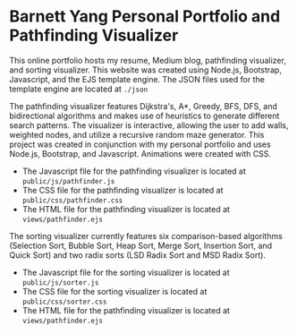 # Barnett Yang Personal Portfolio and Pathfinding Visualizer

This online portfolio hosts my resume, Medium blog, pathfinding visualizer, and sorting visualizer. This website was created using Node.js, Bootstrap, Javascript, and the EJS template engine. The JSON files used for the template engine are located at `./json`

The pathfinding visualizer features Dijkstra's, A*, Greedy, BFS, DFS, and bidirectional algorithms and makes use of heuristics to generate different search patterns. The visualizer is interactive, allowing the user to add walls, weighted nodes, and utilize a recursive random maze generator. This project was created in conjunction with my personal portfolio and uses Node.js, Bootstrap, and Javascript. Animations were created with CSS.
- The Javascript file for the pathfinding visualizer is located at `public/js/pathfinder.js`
- The CSS file for the pathfinding visualizer is located at `public/css/pathfinder.css`
- The HTML file for the pathfinding visualizer is located at `views/pathfinder.ejs`

The sorting visualizer currently features six comparison-based algorithms (Selection Sort, Bubble Sort, Heap Sort, Merge Sort, Insertion Sort, and Quick Sort) and two radix sorts (LSD Radix Sort and MSD Radix Sort).
- The Javascript file for the sorting visualizer is located at `public/js/sorter.js`
- The CSS file for the sorting visualizer is located at `public/css/sorter.css`
- The HTML file for the pathfinding visualizer is located at `views/pathfinder.ejs`